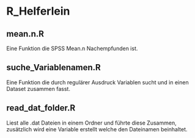 # R_Helferlein

## mean.n.R
Eine Funktion die SPSS Mean.n Nachempfunden ist.

## suche_Variablenamen.R
Eine Funktion die durch regulärer Ausdruck Variablen sucht und in einen Dataset zusammen fasst.

## read_dat_folder.R
Liest alle .dat Dateien in einem Ordner und führte diese Zusammen, zusätzlich wird eine Variable erstellt welche den Dateinamen beinhaltet.